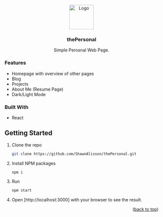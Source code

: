<!-- PROJECT LOGO -->
<br />
<div align="center">
  <a href="https://github.com/ShawnAlisson/theLanding">
    <img src="public/assets/images/logo192.png" alt="Logo" width="80" height="80">
  </a>

  <h3 align="center">thePersonal</h3>

  <p align="center">
    Simple Perosnal Web Page.
  </p>
</div>

### Features

- Homepage with overview of other pages
- Blog
- Projects
- About Me (Resume Page)
- Dark/Light Mode

### Built With

- React

<!-- GETTING STARTED -->

## Getting Started

1. Clone the repo

   ```sh
   git clone https://github.com/ShawnAlisson/thePersonal.git
   ```

2. Install NPM packages

   ```sh
   npm i
   ```

3. Run

   ```sh
   npm start
   ```

4. Open [http://localhost:3000] with your browser to see the result.

<p align="right">(<a href="#readme-top">back to top</a>)</p>
